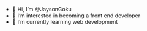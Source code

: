 - 👋 Hi, I’m @JaysonGoku
- 👀 I’m interested in becoming a front end developer
- 🌱 I’m currently learning web development


<!---
JaysonGoku/JaysonGoku is a ✨ special ✨ repository because its `README.md` (this file) appears on your GitHub profile.
You can click the Preview link to take a look at your changes.
--->
